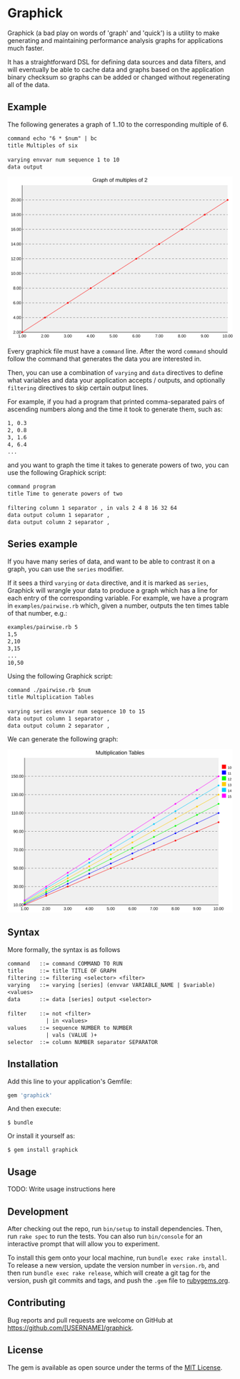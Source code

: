# Graphick

Graphick (a bad play on words of 'graph' and 'quick') is a utility to make generating and maintaining performance analysis graphs for applications much faster.

It has a straightforward DSL for defining data sources and data filters, and will eventually be able to cache data and graphs based on the application binary checksum so graphs can be added or changed without regenerating all of the data.

## Example

The following generates a graph of 1..10 to the corresponding multiple of 6.

```
command echo "6 * $num" | bc
title Multiples of six

varying envvar num sequence 1 to 10
data output
```

![Rendering of above graph definition](examples/readme_example_graph.svg)

Every graphick file must have a `command` line. After the word `command` should follow the command that generates the data you are interested in.

Then, you can use a combination of `varying` and `data` directives to define what variables and data your application accepts / outputs, and optionally `filtering` directives to skip certain output lines.

For example, if you had a program that printed comma-separated pairs of ascending numbers along and the time it took to generate them, such as:

```
1, 0.3
2, 0.8
3, 1.6
4, 6.4
...
```

and you want to graph the time it takes to generate powers of two, you can use the following Graphick script:

```
command program
title Time to generate powers of two

filtering column 1 separator , in vals 2 4 8 16 32 64
data output column 1 separator ,
data output column 2 separator ,
```

## Series example

If you have many series of data, and want to be able to contrast it on a graph, you can use the `series` modifier.

If it sees a third `varying` or `data` directive, and it is marked as `series`, Graphick will wrangle your data to produce a graph which has a line for each entry of the corresponding variable. For example, we have a program in `examples/pairwise.rb` which, given a number, outputs the ten times table of that number, e.g.:

```
examples/pairwise.rb 5
1,5
2,10
3,15
...
10,50
```

Using the following Graphick script:

```
command ./pairwise.rb $num
title Multiplication Tables

varying series envvar num sequence 10 to 15
data output column 1 separator ,
data output column 2 separator ,
```

We can generate the following graph:

![Rendering from the above script](examples/pairwise_graph.svg)

## Syntax

More formally, the syntax is as follows

```
command   ::= command COMMAND TO RUN
title     ::= title TITLE OF GRAPH
filtering ::= filtering <selector> <filter>
varying   ::= varying [series] (envvar VARIABLE_NAME | $variable) <values>
data      ::= data [series] output <selector>

filter    ::= not <filter>
            | in <values>
values    ::= sequence NUMBER to NUMBER
            | vals (VALUE )+
selector  ::= column NUMBER separator SEPARATOR
```

## Installation

Add this line to your application's Gemfile:

```ruby
gem 'graphick'
```

And then execute:

    $ bundle

Or install it yourself as:

    $ gem install graphick

## Usage

TODO: Write usage instructions here

## Development

After checking out the repo, run `bin/setup` to install dependencies. Then, run `rake spec` to run the tests. You can also run `bin/console` for an interactive prompt that will allow you to experiment.

To install this gem onto your local machine, run `bundle exec rake install`. To release a new version, update the version number in `version.rb`, and then run `bundle exec rake release`, which will create a git tag for the version, push git commits and tags, and push the `.gem` file to [rubygems.org](https://rubygems.org).

## Contributing

Bug reports and pull requests are welcome on GitHub at https://github.com/[USERNAME]/graphick.

## License

The gem is available as open source under the terms of the [MIT License](https://opensource.org/licenses/MIT).

